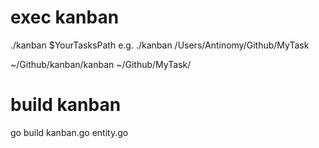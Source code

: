 


# exec kanban 
./kanban $YourTasksPath
e.g. 
./kanban /Users/Antinomy/Github/MyTask

~/Github/kanban/kanban ~/Github/MyTask/

# build kanban
go build kanban.go entity.go 
